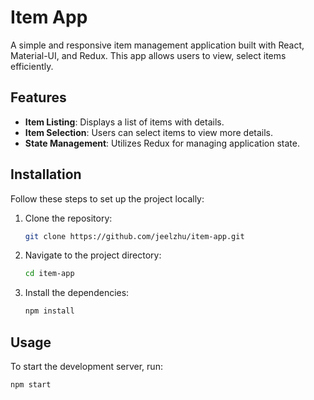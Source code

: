 # Item App

A simple and responsive item management application built with React, Material-UI, and Redux. This app allows users to view, select items efficiently.

## Features

- **Item Listing**: Displays a list of items with details.
- **Item Selection**: Users can select items to view more details.
- **State Management**: Utilizes Redux for managing application state.

## Installation

Follow these steps to set up the project locally:

1. Clone the repository:
   ```bash
   git clone https://github.com/jeelzhu/item-app.git
   ```

2. Navigate to the project directory:
   ```bash
   cd item-app
   ```

3. Install the dependencies:
   ```bash
   npm install
   ```

## Usage

To start the development server, run:
   ```bash
   npm start
   ```
